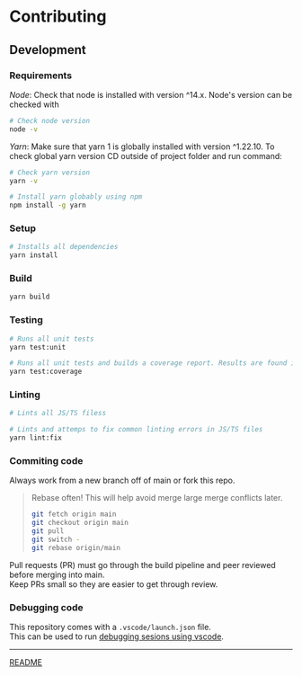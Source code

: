 # Contributing

## Development

### Requirements

*Node*: Check that node is installed with version ^14.x. Node's version can be checked with

```bash
# Check node version
node -v
```

*Yarn*: Make sure that yarn 1 is globally installed with version ^1.22.10. To check global yarn version CD outside of project folder and run command:
```bash
# Check yarn version
yarn -v
```

```bash
# Install yarn globably using npm
npm install -g yarn
```

### Setup

```bash
# Installs all dependencies
yarn install
```

### Build
```bash
yarn build
```

### Testing
```bash
# Runs all unit tests
yarn test:unit
```

```bash
# Runs all unit tests and builds a coverage report. Results are found in ./coverage folder.
yarn test:coverage
```

### Linting
```bash
# Lints all JS/TS filess
```

```bash
# Lints and attemps to fix common linting errors in JS/TS files
yarn lint:fix
```

### Commiting code

Always work from a new branch off of main or fork this repo.
> Rebase often! This will help avoid merge large merge conflicts later.
> 
> ```bash
> git fetch origin main
> git checkout origin main
> git pull
> git switch -
> git rebase origin/main
> ```

Pull requests (PR) must go through the build pipeline and peer reviewed before merging into main.\
Keep PRs small so they are easier to get through review.

### Debugging code

This repository comes with a `.vscode/launch.json` file.\
This can be used to run [debugging sesions using vscode](https://code.visualstudio.com/docs/editor/debugging).

***

[README](./README.md)
